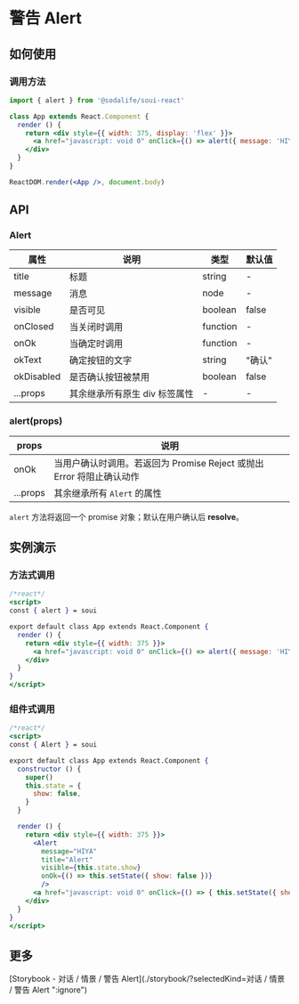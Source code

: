 # 警告 Alert

## 如何使用
### 调用方法
```jsx
import { alert } from '@sodalife/soui-react'

class App extends React.Component {
  render () {
    return <div style={{ width: 375, display: 'flex' }}>
      <a href="javascript: void 0" onClick={() => alert({ message: 'HIYA', title: 'Alert' })}>Show me</a>
    </div>
  }
}

ReactDOM.render(<App />, document.body)
```


## API
### Alert
|    属性    |             说明              |   类型   | 默认值 |
| ---------- | ----------------------------- | -------- | ------ |
| title      | 标题                          | string   | -      |
| message    | 消息                          | node     | -      |
| visible    | 是否可见                      | boolean  | false  |
| onClosed   | 当关闭时调用                  | function | -      |
| onOk       | 当确定时调用                  | function | -      |
| okText     | 确定按钮的文字                | string   | "确认" |
| okDisabled | 是否确认按钮被禁用            | boolean  | false  |
| ...props   | 其余继承所有原生 div 标签属性 | -        | -      |


### alert(props)
|  props   |                                 说明                                  |
| -------- | --------------------------------------------------------------------- |
| onOk     | 当用户确认时调用。若返回为 Promise Reject 或抛出 Error 将阻止确认动作 |
| ...props | 其余继承所有 ``Alert`` 的属性                                         |

``alert`` 方法将返回一个 promise 对象；默认在用户确认后 **resolve**。


## 实例演示
### 方法式调用
```jsx
/*react*/
<script>
const { alert } = soui

export default class App extends React.Component {
  render () {
    return <div style={{ width: 375 }}>
      <a href="javascript: void 0" onClick={() => alert({ message: 'HIYA', title: 'Alert' })}>我弹</a>
    </div>
  }
}
</script>
```


### 组件式调用
```jsx
/*react*/
<script>
const { Alert } = soui

export default class App extends React.Component {
  constructor () {
    super()
    this.state = {
      show: false,
    }
  }

  render () {
    return <div style={{ width: 375 }}>
      <Alert
        message="HIYA"
        title="Alert"
        visible={this.state.show}
        onOk={() => this.setState({ show: false })}
        />
      <a href="javascript: void 0" onClick={() => { this.setState({ show: true }) }}>我弹</a>
    </div>
  }
}
</script>
```


## 更多
[Storybook - 对话 / 情景 / 警告 Alert](./storybook/?selectedKind=对话 / 情景 / 警告 Alert ":ignore")
